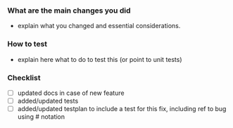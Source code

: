 ### What are the main changes you did
- explain what you changed and essential considerations.

### How to test
- explain here what to do to test this (or point to unit tests)

### Checklist
- [ ] updated docs in case of new feature
- [ ] added/updated tests
- [ ] added/updated testplan to include a test for this fix, including ref to bug using # notation